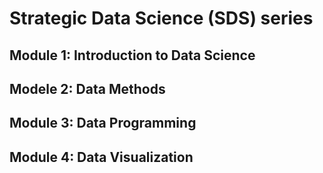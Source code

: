 # Strategic Data Science (SDS) series

## Module 1: Introduction to Data Science

## Modele 2: Data Methods

## Module 3: Data Programming

## Module 4: Data Visualization
